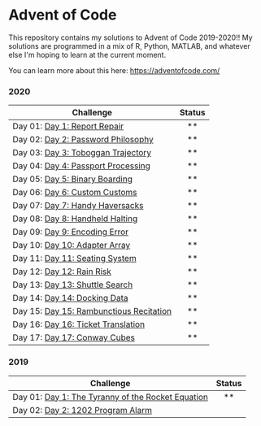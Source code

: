 # Advent of Code 

This repository contains my solutions to Advent of Code 2019-2020!! My solutions are programmed in a mix of R, Python, MATLAB, and whatever else I'm hoping to learn at the current moment.

You can learn more about this here: https://adventofcode.com/



### 2020
| Challenge                                                                        | Status |
| -------------------------------------------------------------------------------- | :----: |
| Day 01: [Day 1: Report Repair](https://adventofcode.com/2020/day/1)              |  \*\*  |
| Day 02: [Day 2: Password Philosophy](https://adventofcode.com/2020/day/2)  |  \*\*  |
| Day 03: [Day 3: Toboggan Trajectory](https://adventofcode.com/2020/day/3)    |  \*\*  |
| Day 04: [Day 4: Passport Processing](https://adventofcode.com/2020/day/4)    |  \*\*  |
| Day 05: [Day 5: Binary Boarding](https://adventofcode.com/2020/day/5)    |  \*\*  |
| Day 06: [Day 6: Custom Customs](https://adventofcode.com/2020/day/6)    |  \*\*  |
| Day 07: [Day 7: Handy Haversacks](https://adventofcode.com/2020/day/7)    |  \*\*  |
| Day 08: [Day 8: Handheld Halting](https://adventofcode.com/2020/day/8)    |  \*\*  |
| Day 09: [Day 9: Encoding Error](https://adventofcode.com/2020/day/9)    |  \*\*  |
| Day 10: [Day 10: Adapter Array](https://adventofcode.com/2020/day/10)    |  \*\*  |
| Day 11: [Day 11: Seating System](https://adventofcode.com/2020/day/11)    |  \*\*  |
| Day 12: [Day 12: Rain Risk](https://adventofcode.com/2020/day/12)    |  \*\*  |
| Day 13: [Day 13: Shuttle Search](https://adventofcode.com/2020/day/13)    |  \*\*  |
| Day 14: [Day 14: Docking Data](https://adventofcode.com/2020/day/14)    |  \*\*  |
| Day 15: [Day 15: Rambunctious Recitation](https://adventofcode.com/2020/day/15)    |  \*\*  |
| Day 16: [Day 16: Ticket Translation](https://adventofcode.com/2020/day/16)    |  \*\*  |
| Day 17: [Day 17: Conway Cubes](https://adventofcode.com/2020/day/17)    |  \*\*  |

### 2019
| Challenge                                                                        | Status |
| -------------------------------------------------------------------------------- | :----: |
| Day 01: [Day 1: The Tyranny of the Rocket Equation](https://adventofcode.com/2019/day/1)              |  \*\*  |
| Day 02: [Day 2: 1202 Program Alarm](https://adventofcode.com/2019/day/2)  |   |
